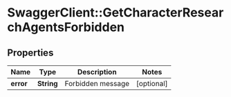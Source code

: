 # SwaggerClient::GetCharacterResearchAgentsForbidden

## Properties
Name | Type | Description | Notes
------------ | ------------- | ------------- | -------------
**error** | **String** | Forbidden message | [optional] 


